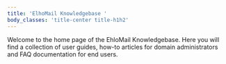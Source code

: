 ```yaml
---
title: 'ElhoMail Knowledgebase '
body_classes: 'title-center title-h1h2'
---
```


Welcome to the home page of the EhloMail Knowledgebase. Here you will find a collection of user guides, how-to articles for domain administrators and FAQ documentation for end users.